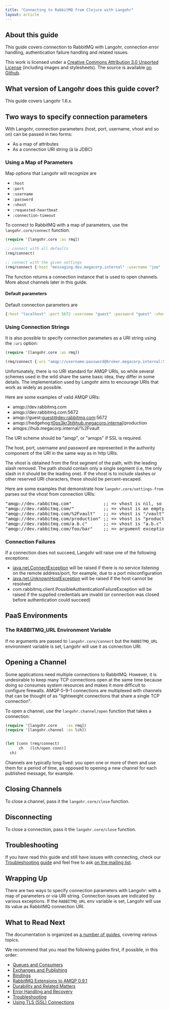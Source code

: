 ```yaml
---
title: "Connecting to RabbitMQ from Clojure with Langohr"
layout: article
---
```


## About this guide

This guide covers connection to RabbitMQ with Langohr, connection error handling, authentication failure handling and related issues.

This work is licensed under a <a rel="license" href="http://creativecommons.org/licenses/by/3.0/">Creative Commons Attribution 3.0 Unported License</a>
(including images and stylesheets). The source is available [on Github](https://github.com/clojurewerkz/langohr.docs).


## What version of Langohr does this guide cover?

This guide covers Langohr 1.6.x.



## Two ways to specify connection parameters

With Langohr, connection parameters (host, port, username, vhost and so on) can be passed in two forms:

 * As a map of attributes
 * As a connection URI string (à la JDBC)


### Using a Map of Parameters

Map options that Langohr will recognize are

 * `:host`
 * `:port`
 * `:username`
 * `:password`
 * `:vhost`
 * `:requested-heartbeat`
 * `:connection-timeout`

To connect to RabbitMQ with a map of parameters, use the `langohr.core/connect` function:

``` clojure
(require '[langohr.core :as rmq])

;; connect with all defaults
(rmq/connect)

;; connect with the given settings
(rmq/connect {:host "messaging.dev.megacorp.internal" :username "joe" :password "t0ps3krEt"})
```

The function returns a connection instance that is used to open channels. More about channels later in this guide.


#### Default parameters

Default connection parameters are

``` clojure
{:host "localhost" :port 5672 :username "guest" :password "guest" :vhost "/"}
```


### Using Connection Strings

It is also possible to specify connection parameters as a URI string using the `:uri` option:

``` clojure
(require '[langohr.core :as rmq])

(rmq/connect {:uri "amqp://username:password@broker.megacorp.internal:5672/development"})
```


Unfortunately, there is no URI standard for AMQP URIs, so while several schemes used in the wild share the same basic idea, they differ in some details.
The implementation used by Langohr aims to encourage URIs that work as widely as possible.

Here are some examples of valid AMQP URIs:

 * amqp://dev.rabbitmq.com
 * amqp://dev.rabbitmq.com:5672
 * amqp://guest:guest@dev.rabbitmq.com:5672
 * amqp://hedgehog:t0ps3kr3t@hub.megacorp.internal/production
 * amqps://hub.megacorp.internal/%2Fvault

The URI scheme should be "amqp", or "amqps" if SSL is required.

The host, port, username and password are represented in the authority component of the URI in the same way as in http URIs.

The vhost is obtained from the first segment of the path, with the leading slash removed.  The path should contain only a single segment (i.e, the only slash in it should be the leading one). If the vhost is to include slashes or other reserved URI characters, these should be percent-escaped.

Here are some examples that demonstrate how `langohr.core/settings-from` parses out the vhost from connection URIs:

<pre>
"amqp://dev.rabbitmq.com"            ;; => vhost is nil, so default ("/") will be used
"amqp://dev.rabbitmq.com/"           ;; => vhost is an empty string
"amqp://dev.rabbitmq.com/%2Fvault"   ;; => vhost is "/vault"
"amqp://dev.rabbitmq.com/production" ;; => vhost is "production"
"amqp://dev.rabbitmq.com/a.b.c"      ;; => vhost is "a.b.c"
"amqp://dev.rabbitmq.com/foo/bar"    ;; => argument exception
</pre>


### Connection Failures

If a connection does not succeed, Langohr will raise one of the following exceptions:

 * [java.net.ConnectException](http://docs.oracle.com/javase/7/docs/api/java/net/ConnectException.html) will be raised if there is no service listening on the remote address/port, for example, due to a port misconfiguration
 * [java.net.UnknownHostException](http://docs.oracle.com/javase/7/docs/api/java/net/UnknownHostException.html) will be raised if the host cannot be resolved
 * com.rabbitmq.client.PossibleAuthenticationFailureException will be raised if the supplied credentials are invalid (or connection was closed before authentication could succeed)


## PaaS Environments

### The RABBITMQ_URL Environment Variable

If no arguments are passed to `langohr.core/connect` but the `RABBITMQ_URL` environment variable is set, Langohr will use it as connection
URI.

## Opening a Channel

Some applications need multiple connections to RabbitMQ. However, it is undesirable to keep many TCP connections open at the same time because
doing so consumes system resources and makes it more difficult to configure firewalls. AMQP 0-9-1 connections are multiplexed with channels that can
be thought of as "lightweight connections that share a single TCP connection".

To open a channel, use the `langohr.channel/open` function that takes a connection:

``` clojure
(require '[langohr.core    :as rmq])
(require '[langohr.channel :as lch])


(let [conn (rmq/connect)
      ch   (lch/open conn)]
  ch)
```

Channels are typically long lived: you open one or more of them and use them for a period of time, as opposed to opening
a new channel for each published message, for example.


## Closing Channels

To close a channel, pass it the `langohr.core/close` function.


## Disconnecting

To close a connection, pass it the `langohr.core/close` function.


## Troubleshooting

If you have read this guide and still have issues with connecting, check our [Troubleshooting guide](/articles/troubleshooting.html)
and feel free to ask [on the mailing list](https://groups.google.com/forum/#!forum/clojure-rabbitmq).


## Wrapping Up

There are two ways to specify connection parameters with Langohr: with a map of parameters or via URI string.
Connection issues are indicated by various exceptions. If the `RABBITMQ_URL` env variable is set, Langohr
will use its value as RabbitMQ connection URI.


## What to Read Next

The documentation is organized as [a number of guides](/articles/guides.html), covering various topics.

We recommend that you read the following guides first, if possible, in this order:

 * [Queues and Consumers](/articles/queues.html)
 * [Exchanges and Publishing](/articles/exchanges.html)
 * [Bindings](/articles/bindings.html)
 * [RabbitMQ Extensions to AMQP 0.9.1](/articles/rabbitmq_extensions.html)
 * [Durability and Related Matters](/articles/durability.html)
 * [Error Handling and Recovery](/articles/error_handling.html)
 * [Troubleshooting](/articles/troubleshooting.html)
 * [Using TLS (SSL) Connections](/articles/tls.html)
